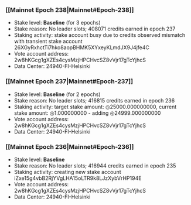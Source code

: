 ### [[Mainnet Epoch 238|Mainnet#Epoch-238]]
* Stake level: **Baseline** (for 3 epochs)
* Stake reason: No leader slots; 408071 credits earned in epoch 237
* Staking activity: stake account busy due to credits observed mismatch with transient stake account 26XGyRxhctTi7hko8aopBHMK5XYxeyKLmdJX9J4jfe4C
* Vote account address: 2w8hKGcg1gXZEs4cysMzjHPCHvcSZ8vVjr17gTcYjhcS
* Data Center: 24940-FI-Helsinki
### [[Mainnet Epoch 237|Mainnet#Epoch-237]]
* Stake level: **Baseline** (for 2 epochs)
* Stake reason: No leader slots; 416815 credits earned in epoch 236
* Staking activity: target stake amount: ◎25000.000000000, current stake amount: ◎1.000000000 - adding ◎24999.000000000
* Vote account address: 2w8hKGcg1gXZEs4cysMzjHPCHvcSZ8vVjr17gTcYjhcS
* Data Center: 24940-FI-Helsinki
### [[Mainnet Epoch 236|Mainnet#Epoch-236]]
* Stake level: **Baseline**
* Stake reason: No leader slots; 416944 credits earned in epoch 235
* Staking activity: creating new stake account iZxe15g4vbB2RjYVgLHA15oLTR9k8LJzXybVrHP194E
* Vote account address: 2w8hKGcg1gXZEs4cysMzjHPCHvcSZ8vVjr17gTcYjhcS
* Data Center: 24940-FI-Helsinki